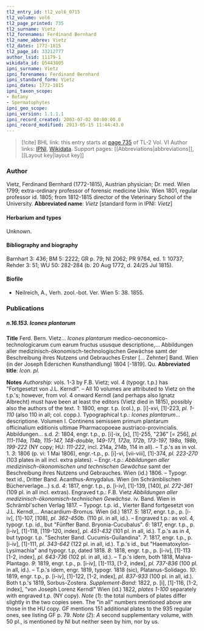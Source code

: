 ```yaml
---
tl2_entry_id: tl2_vol6_0715
tl2_volume: vol6
tl2_page_printed: 735
tl2_surname: Vietz
tl2_forenames: Ferdinand Bernhard
tl2_name_abbrev: Vietz
tl2_dates: 1772-1815
tl2_page_id: 33212777
author_lsid: 11179-1
wikidata_id: Q5443805
ipni_surname: Vietz
ipni_forenames: Ferdinand Bernhard
ipni_standard_form: Vietz
ipni_dates: 1772-1815
ipni_taxon_scope: 
- Botany
- Spermatophytes
ipni_geo_scope: 
ipni_version: 1.1.1.1
ipni_record_created: 2003-07-02 00:00:00.0
ipni_record_modified: 2013-05-15 11:44:43.0
---
```


> [!cite] BHL link: this entry starts at [page 735](https://www.biodiversitylibrary.org/page/33212777) of TL-2 Vol. VI
> Author links: [IPNI](https://www.ipni.org/a/11179-1), [Wikidata](https://www.wikidata.org/wiki/Q5443805). Support pages: [[Abbreviations|abbreviations]], [[Layout key|layout key]]

### Author

Vietz, Ferdinand Bernhard (1772-1815), Austrian physician; Dr. med. Wien 1799; extra-ordinary professor of forensic medicine Univ. Wien 1801, regular professor id. 1805; from 1812-1815 director of the Veterinary School of the University. 
**Abbreviated name**: *Vietz* \[standard form in IPNI: *Vietz*\]

#### Herbarium and types

Unknown.

#### Bibliography and biography

Barnhart 3: 436; BM 5: 2222; GR p. 79; NI 2062; PR 9764, ed. 1: 10737; Rehder 3: 51; WU 50: 282-284 (b. 20 Aug 1772, d. 24/25 Jul 1815).

#### Biofile

- Neilreich, A., Verh. zool.-bot. Ver. Wien 5: 38. 1855.

### Publications

##### n.16.153. Icones plantarum

**Title**
Ferd. Bern. Vietz... *Icones plantarum* medico-oeconomico-technologicarum cum earum fructus ususque descriptione,... Abbildungen aller medizinisch-ökonomisch-technologischen Gewächse samt der Beschreibung ihres Nutzens und Gebrauches Erster \[... Zehnter\] Band. Wien (in der Joseph Ederschen Kunsthandlung) 1804 \[-1819\]. Qu.
**Abbreviated title**: *Icon. pl.*

**Notes**
*Authorship*: vols. 1-3 by F.B. Vietz; vol. 4 (typogr. t.p.) has "Fortgesetzt von J.L. Kerndl". – All 10 volumes are attributed to Vietz on the t.p.'s; however, from vol. 4 onward Kerndl (and perhaps also Ignatz Albrecht) must have been at least the editors (Vietz died in 1815), possibly also the authors of the text.
*1*: 1800, engr. t.p. (col.), p. \[i\]-xvi, \[1\]-223, *pl. 1-110* (also 110 in all; col. copp.). Typographical t.p.: *Icones plantarum*... descriptione. Volumen I. Continens semissem primum plantarum officinalium editionis ultimae Pharmacopoeae austriaco-provincialis. Abbildungen... s.d.
*2*: 1804, engr. t.p., p. \[i\]-ix, \[x\], \[1\]-255, "236" \[= 256\], *pl. 111-114a, 114b, 115-147, 148-double, 149-171, 172a, 172b, 173-197, 198a, 198b, 199-222* (NY copy; HU: *111-222*, incl. 214a, *214b*, 114 in all). – T.p.'s as in vol. 1.
*3*: 1806 (p. vi: 1 Mai 1806), engr.-t.p., p. \[i\]-vi, \[vii-viii\], \[1\]-374, *pl. 223-270* (103 plates in all incl. extra plates). – Engr.-t.p.: *Abbildungen aller medizinisch-ökonomischen und technischen Gewächse* samt der Beschreibung ihres Nutzens und Gebrauches. Wien (id.) 1806. – Typogr. text id., Dritter Band. Acanthus-Amygdalus. Wien (im Schrämblischen Bücherverlage...) s.d.
*4*: 1817, engr. t.p., p. \[i-iv\], \[1\]-139, \[140\], *pl. 272-361* (109 pl. in all incl. extras). Engraved t.p.: F.B. Vietz *Abbildungen aller medizinisch-ökonomisch-technischen Gewächse*. iv. Band. Wien in Schrämbl'schen Verlag 1817. – Typogr. t.p. id., Vierter Band fortgesetzt von J.L. Kerndl,... Anacardium-Bromus. Wien (id.) 1817.
*5*: 1817, engr. t.p., p. \[i-iv\], \[1\]-107, \[108\], *pl. 362-450b.* (110 pl. in all, id.). – Engraved t.p.: as vol. 4, typogr. t.p. id., but "Fünfter Band. Bryonia-Cucubalus".
*6*: 1817, engr. t.p., p. \[i-iv\], \[1\]-118, \[119-120, index\], *pl. 451-432* (101 pl. in all, id.). T.p.'s as in 4, but typogr. t.p. "Sechster Band. Cucumis-Guilandina".
*7*: 1817, engr. t.p., p. \[i-iv\], \[1\]-111, *pl. 343-642* (122 pl. in all, id.). T.p.'s id., but "Haematoxylon-Lysimachia" and typogr. t.p, dated 1818.
*8*: 1818, engr. t.p., p. \[i-iv\], \[1\]-113 \[1-2, index\], *pl. 643-736* (102 pl. in all, id.). – T.p.'s idem, both 1818, Malva-Plantago.
*9*: 1819, engr. t.p., p. \[i-iv\], \[1\]-113, \[1-2, index\], *pl. 737-836* (100 pl. in all, id.). – T.p.'s idem, engr. 1819, typogr. 1818 (sic), Platanus-Solidago.
*10*: 1819, engr. t.p., p. \[i-iv\], \[1\]-122, \[1-2, index\], *pl. 837-933* (100 pl. in all, id.). Both t.p.'s 1819, Sorbus-Zostera.
*Supplement-Band*: 1822, p. \[i\], \[1\]-116, \[1-2, index\], "von Joseph Lorenz Kerndl" Wien (id.) 1822, *plates 1-100* separately with engraved t.p. (NY copy).
*Note* (*1*): the total numbers of plates differ slightly in the two copies seen. The "in all" numbers mentioned above are those in the HU copy. GF mentions 151 additional plates to the 935 regular ones, see listing GF p. 79.
*Note* (*2*): *A* second supplementary volume, with 50 pl., is mentioned by NI but neither seen by him, nor by us.

